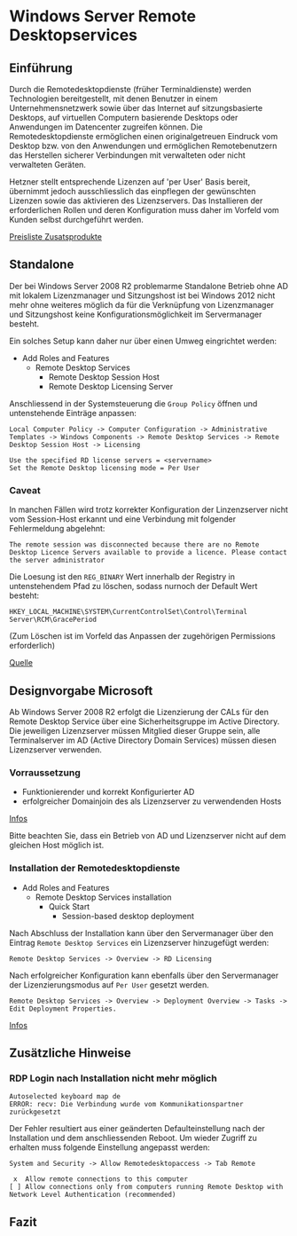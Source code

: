 # Windows Server Remote Desktopservices
## Einführung

Durch die Remotedesktopdienste (früher Terminaldienste) werden Technologien bereitgestellt, mit denen Benutzer in einem Unternehmensnetzwerk sowie über das Internet auf sitzungsbasierte Desktops, auf virtuellen Computern basierende Desktops oder Anwendungen im Datencenter zugreifen können. Die Remotedesktopdienste ermöglichen einen originalgetreuen Eindruck vom Desktop bzw. von den Anwendungen und ermöglichen Remotebenutzern das Herstellen sicherer Verbindungen mit verwalteten oder nicht verwalteten Geräten.

Hetzner stellt entsprechende Lizenzen auf 'per User' Basis bereit, übernimmt jedoch ausschliesslich das einpflegen der gewünschten Lizenzen sowie das aktivieren des Lizenzservers. Das Installieren der erforderlichen Rollen und deren Konfiguration muss daher im Vorfeld vom Kunden selbst durchgeführt werden.

[Preisliste Zusatsprodukte](https://wiki.hetzner.de/index.php/Preisliste_Zusatzprodukte#Sonstiges)


## Standalone

Der bei Windows Server 2008 R2 problemarme Standalone Betrieb ohne AD mit lokalem Lizenzmanager und Sitzungshost ist bei Windows 2012 nicht mehr ohne weiteres möglich da für die Verknüpfung von Lizenzmanager und Sitzungshost keine Konfigurationsmöglichkeit im Servermanager besteht.

Ein solches Setup kann daher nur über einen Umweg eingrichtet werden:

* Add Roles and Features
  * Remote Desktop Services
    * Remote Desktop Session Host
    * Remote Desktop Licensing Server 

Anschliessend in der Systemsteuerung die `Group Policy` öffnen und untenstehende Einträge anpassen:

```
Local Computer Policy -> Computer Configuration -> Administrative Templates -> Windows Components -> Remote Desktop Services -> Remote Desktop Session Host -> Licensing
```

```
Use the specified RD license servers = <servername>
Set the Remote Desktop licensing mode = Per User
```

### Caveat

In manchen Fällen wird trotz korrekter Konfiguration der Linzenzserver nicht vom Session-Host erkannt und eine Verbindung mit folgender Fehlermeldung abgelehnt:

```
The remote session was disconnected because there are no Remote Desktop Licence Servers available to provide a licence. Please contact the server administrator
``` 

Die Loesung ist den `REG_BINARY` Wert innerhalb der Registry in untenstehendem Pfad zu löschen, sodass nurnoch der Default Wert besteht:

`HKEY_LOCAL_MACHINE\SYSTEM\CurrentControlSet\Control\Terminal Server\RCM\GracePeriod`

(Zum Löschen ist im Vorfeld das Anpassen der zugehörigen Permissions erforderlich)

[Quelle](http://www.360ict.nl/blog/no-remote-desktop-licence-server-availible-on-rd-session-host-server-2012/)

## Designvorgabe Microsoft

Ab Windows Server 2008 R2 erfolgt die Lizenzierung der CALs für den Remote Desktop Service über eine Sicherheitsgruppe im Active Directory. Die jeweiligen Lizenzserver müssen Mitglied dieser Gruppe sein, alle Terminalserver im AD (Active Directory Domain Services) müssen diesen Lizenzserver verwenden.
### Vorraussetzung

* Funktionierender und korrekt Konfigurierter AD
* erfolgreicher Domainjoin des als Lizenzserver zu verwendenden Hosts 

[Infos](http://technet.microsoft.com/en-us/library/dn283324.aspx)

Bitte beachten Sie, dass ein Betrieb von AD und Lizenzserver nicht auf dem gleichen Host möglich ist.


### Installation der Remotedesktopdienste

* Add Roles and Features
  * Remote Desktop Services installation
    * Quick Start
      * Session-based desktop deployment 

Nach Abschluss der Installation kann über den Servermanager über den Eintrag `Remote Desktop Services` ein Lizenzserver hinzugefügt werden:

`Remote Desktop Services -> Overview -> RD Licensing`

Nach erfolgreicher Konfiguration kann ebenfalls über den Servermanager der Lizenzierungsmodus auf `Per User` gesetzt werden.

`Remote Desktop Services -> Overview -> Deployment Overview -> Tasks -> Edit Deployment Properties.`

[Infos](http://www.microsoft.com/en-us/download/confirmation.aspx?id=29006)

## Zusätzliche Hinweise
### RDP Login nach Installation nicht mehr möglich

```
Autoselected keyboard map de
ERROR: recv: Die Verbindung wurde vom Kommunikationspartner zurückgesetzt
```
Der Fehler resultiert aus einer geänderten Defaulteinstellung nach der Installation und dem anschliessenden Reboot. Um wieder Zugriff zu erhalten muss folgende Einstellung angepasst werden:

`System and Security -> Allow Remotedesktopaccess -> Tab Remote`

```
 x  Allow remote connections to this computer
[ ] Allow connections only from computers running Remote Desktop with Network Level Authentication (recommended)
```
## Fazit